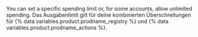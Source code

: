 You can set a specific spending limit or, for some accounts, allow unlimited spending. Das Ausgabenlimit gilt für deine kombinierten Überschreitungen für {% data variables.product.prodname_registry %} und {% data variables.product.prodname_actions %}.
